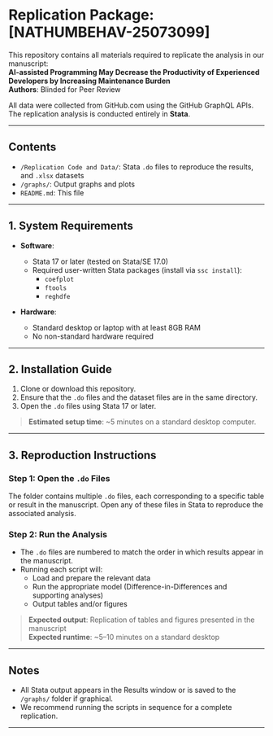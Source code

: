 # Replication Package: [NATHUMBEHAV-25073099]

This repository contains all materials required to replicate the analysis in our manuscript:  
**AI-assisted Programming May Decrease the Productivity of Experienced Developers by Increasing Maintenance Burden**  
**Authors**: Blinded for Peer Review

All data were collected from GitHub.com using the GitHub GraphQL APIs. The replication analysis is conducted entirely in **Stata**.

---

## Contents

- `/Replication Code and Data/`: Stata `.do` files to reproduce the results, and `.xlsx` datasets  
- `/graphs/`: Output graphs and plots  
- `README.md`: This file  

---

## 1. System Requirements

- **Software**:  
  - Stata 17 or later (tested on Stata/SE 17.0)  
  - Required user-written Stata packages (install via `ssc install`):  
    - `coefplot`  
    - `ftools`  
    - `reghdfe`  

- **Hardware**:  
  - Standard desktop or laptop with at least 8GB RAM  
  - No non-standard hardware required  

---

## 2. Installation Guide

1. Clone or download this repository.  
2. Ensure that the `.do` files and the dataset files are in the same directory.  
3. Open the `.do` files using Stata 17 or later.  

> **Estimated setup time**: ~5 minutes on a standard desktop computer.

---

## 3. Reproduction Instructions

### Step 1: Open the `.do` Files  
The folder contains multiple `.do` files, each corresponding to a specific table or result in the manuscript. Open any of these files in Stata to reproduce the associated analysis.

### Step 2: Run the Analysis  
- The `.do` files are numbered to match the order in which results appear in the manuscript.  
- Running each script will:  
  - Load and prepare the relevant data  
  - Run the appropriate model (Difference-in-Differences and supporting analyses)  
  - Output tables and/or figures

> **Expected output**: Replication of tables and figures presented in the manuscript  
> **Expected runtime**: ~5–10 minutes on a standard desktop

---

## Notes

- All Stata output appears in the Results window or is saved to the `/graphs/` folder if graphical.  
- We recommend running the scripts in sequence for a complete replication.

---
